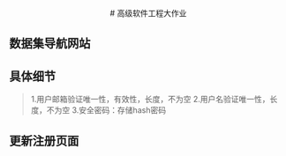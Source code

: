  <center># 高级软件工程大作业</center>
 
## 数据集导航网站

## 具体细节

> 1.用户邮箱验证唯一性，有效性，长度，不为空
> 2.用户名验证唯一性，长度，不为空
> 3.安全密码：存储hash密码

## 更新注册页面
